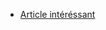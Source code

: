 -  [Article intéréssant](https://www.researchgate.net/publication/248702993_PERCEPTION_VISUELLE_DE_L'ESPACE_EGOCENTRE_Contribution_differenciee_des_informations_sensorielles_a_la_localisation_et_l'orientation_du_plan_median_corporel)
